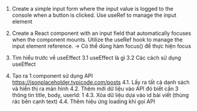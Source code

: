 1. Create a simple input form where the input value is logged to the console when a button is clicked. Use useRef to manage the input element

2. Create a React component with an input field that automatically focuses when the component mounts. Utilize the useRef hook to manage the input element reference.
-> Có thể dùng hàm focus() để thực hiện focus

3. Tìm hiểu trước về useEffect
    3.1 useEffect là gì
    3.2 Các cách sử dụng useEffect

4. Tạo ra 1 component sử dụng API https://jsonplaceholder.typicode.com/posts
    4.1. Lấy ra tất cả danh sách và hiển thị ra màn hình
    4.2. Thêm mới dữ liệu vào API đó biết cần 3 thông tin title, body, userId: 1
    4.3. Xóa dữ liệu dựa vào id bài viết (thùng rác bên cạnh text)
    4.4. Thêm hiệu ứng loading khi gọi API